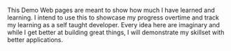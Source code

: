 This Demo Web pages are meant to show how much I have learned and learning.
I intend to use this to showcase my progress overtime and track my learning as a self taught developer.
Every idea here are imaginary and while I get better at building great things, I will demonstrate my skillset with better applications.
